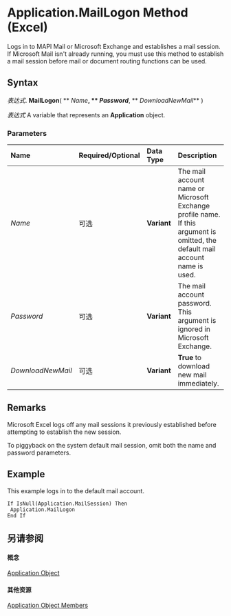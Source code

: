 
# Application.MailLogon Method (Excel)

Logs in to MAPI Mail or Microsoft Exchange and establishes a mail session. If Microsoft Mail isn't already running, you must use this method to establish a mail session before mail or document routing functions can be used.


## Syntax

 _表达式_. **MailLogon**( ** _Name_**, ** _Password_**, ** _DownloadNewMail_** )

 _表达式_ A variable that represents an **Application** object.


### Parameters



|**Name**|**Required/Optional**|**Data Type**|**Description**|
|:-----|:-----|:-----|:-----|
| _Name_|可选|**Variant**|The mail account name or Microsoft Exchange profile name. If this argument is omitted, the default mail account name is used.|
| _Password_|可选|**Variant**|The mail account password. This argument is ignored in Microsoft Exchange.|
| _DownloadNewMail_|可选|**Variant**|**True** to download new mail immediately.|

## Remarks

Microsoft Excel logs off any mail sessions it previously established before attempting to establish the new session.

To piggyback on the system default mail session, omit both the name and password parameters.


## Example

This example logs in to the default mail account.


```
If IsNull(Application.MailSession) Then 
 Application.MailLogon 
End If
```


## 另请参阅


#### 概念


[Application Object](19b73597-5cf9-4f56-8227-b5211f657f6f.md)
#### 其他资源


[Application Object Members](http://msdn.microsoft.com/library/4cb9ca42-8d07-cc9c-2d80-4eb9a5921e1e%28Office.15%29.aspx)
